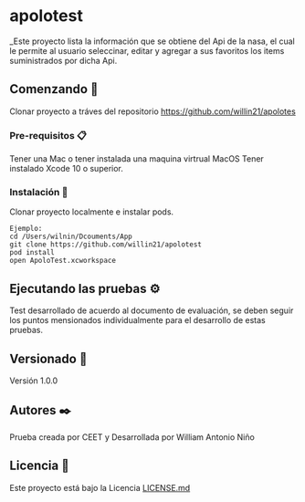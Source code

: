# apolotest

_Este proyecto lista la información que se obtiene del Api de la nasa, el cual le permite al usuario seleccinar, editar y agregar a sus favoritos los items suministrados por dicha Api.

## Comenzando 🚀

Clonar proyecto a tráves del repositorio https://github.com/willin21/apolotes


### Pre-requisitos 📋

Tener una Mac o tener instalada una maquina virtrual MacOS
Tener instalado Xcode 10 o superior.

### Instalación 🔧
Clonar proyecto localmente e instalar pods.

```
Ejemplo:
cd /Users/wilnin/Dcouments/App
git clone https://github.com/willin21/apolotest
pod install
open ApoloTest.xcworkspace 
```

## Ejecutando las pruebas ⚙️
Test desarrollado de acuerdo al documento de evaluación, se deben seguir los puntos mensionados individualmente para el desarrollo de estas pruebas.

## Versionado 📌

Versión 1.0.0 

## Autores ✒️

Prueba creada por CEET y
Desarrollada por William Antonio Niño

## Licencia 📄

Este proyecto está bajo la Licencia [LICENSE.md](LICENSE.md)
